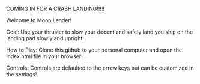 COMING IN FOR A CRASH LANDING!!!!!

 Welcome to Moon Lander!
 
 Goal: Use your thruster to slow your decent and safely land you ship on the landing pad slowly and upright!
 
 How to Play:
  Clone this github to your personal computer and open the index.html file in your browser!
  
 Controls:
  Controls are defaulted to the arrow keys but can be customized in the settings!
  
